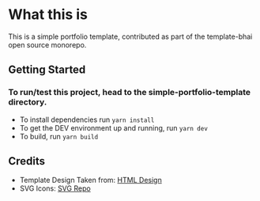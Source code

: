# What this is

This is a simple portfolio template, contributed as part of the template-bhai open source monorepo.


## Getting Started

### To run/test this project, head to the simple-portfolio-template directory.

- To install dependencies run `yarn install`
- To get the DEV environment up and running, run `yarn dev`
- To build, run `yarn build`

## Credits

- Template Design Taken from: [HTML Design](https://html.design/)
- SVG Icons: [SVG Repo](https://www.svgrepo.com/)